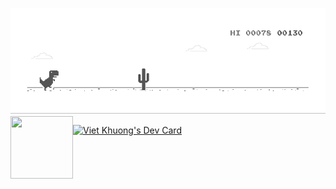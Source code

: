 ![shinta](dino.gif)
<img align="left" width="100" height="100" src="anime-kimetsu.gif">


<a href="https://app.daily.dev/shinta"><img src="https://api.daily.dev/devcards/32d0e50c032845268747085c940f1eeb.png?r=9sw" width="400" alt="Viet Khuong's Dev Card"/></a>

